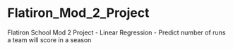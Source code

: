 # Flatiron_Mod_2_Project
Flatiron School Mod 2 Project - Linear Regression - Predict number of runs a team will score in a season

